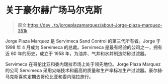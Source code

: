 # 关于豪尔赫广场马尔克斯

> 原文:[https://dev . to/jorgeplazamarquez/about-Jorge-plaza-marquez-351k](https://dev.to/jorgeplazamarquez/about-jorge-plaza-marquez-351k)

Jorge Plaza Marquez 是 Servimeca Sand Control 的第三代所有者。Jorge 于 1998 年 4 月成为 Servimeca 的总裁。Servimeca 是最有经验的公司之一，拥有近 60 年的历史，成立于 1958 年，为油井、气井和水井制造防砂过滤器。

Servimeca 在哥伦比亚和委内瑞拉市场上处于领先地位。Jorge Plaza Marquez 的公司 Servimeca 采用尖端技术和最高的质量和生产率标准生产过滤器。豪尔赫·马克斯喜欢定期去哥伦比亚和委内瑞拉旅行。